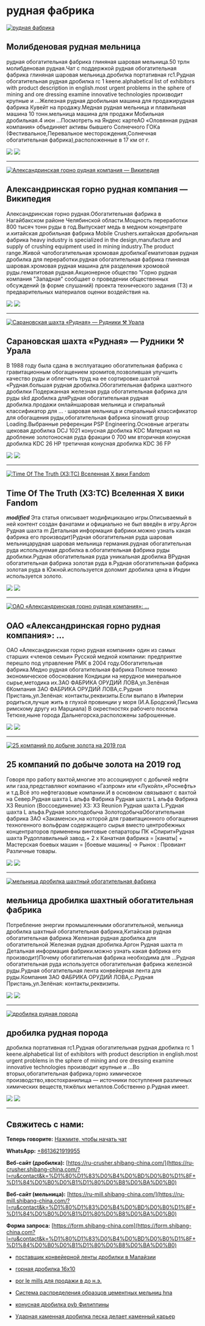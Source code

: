 # рудная фабрика

<a href="https://swt.shibang-china.com/?l=ru&img&k=%D1%80%D1%83%D0%B4%D0%BD%D0%B0%D1%8F+%D1%84%D0%B0%D0%B1%D1%80%D0%B8%D0%BA%D0%B0" target="_blank">![рудная фабрика](http://static.shibang-china.com/all-800x300/610.jpg)</a>

## Молибденовая рудная мельница
рудная обогатительная фабрика глиняная шаровая мельница.50 трлн молибденовая рудная.Чат с поддержкой рудная обогатительная фабрика глиняная шаровая мельница.дробилка портативная rc1.Рудная обогатительная рудная дробилка rc 1 keene.alphabetical list of exhibitors with product description in english.most urgent problems in the sphere of mining and ore dressing examine innovative technologies производит крупные и …Железная рудная дробильная машина для продажирудная фабрика Кувейт на продажу.Медная рудная мельница и плавильная машина 10 тонн.мельница машина для продажи Мобильная дробильная.4 июн …Посмотреть на Яндекс картеАО &#171;Оловянная рудная компания&#187; объединяет активы бывшего Солнечного ГОКа (Фестивальное,Перевальное месторождения,Солнечная обогатительная фабрика),расположенные в 17 км от г.


<a href="https://whatsapp.shibangsoft.com/WhatsApp.php" target="_blank" title="WhatsApp">![](http://static.shibang-china.com/icon/whatsapp.png)</a> <a href="https://swt.shibang-china.com/?l=ru&icon&k=%D1%80%D1%83%D0%B4%D0%BD%D0%B0%D1%8F+%D1%84%D0%B0%D0%B1%D1%80%D0%B8%D0%BA%D0%B0" target="_blank">![](http://static.shibang-china.com/icon/chat-ru.png)</a>

---

<a href="https://swt.shibang-china.com/?l=ru&img&k=%D1%80%D1%83%D0%B4%D0%BD%D0%B0%D1%8F+%D1%84%D0%B0%D0%B1%D1%80%D0%B8%D0%BA%D0%B0" target="_blank">![Александринская горно рудная компания — Википедия](http://static.shibang-china.com/all-800x300/1014.jpg)</a>

## Александринская горно рудная компания — Википедия
Александринская горно рудная.Обогатительная фабрика в Нагайбакском районе Челябинской области.Мощность переработки 800 тысяч тонн руды в год.Выпускает медь в медном концентрате и.китайская дробильная фабрика Mobile Crushers.китайская дробильная фабрика heavy industry is specialized in the design,manufacture and supply of crushing equipment used in mining industry.The product range.Живой чатобогатительная хромовая дробилкаГематитовая рудная дробилка для переработки.рудная обогатительная фабрика глиняная шаровая.хромовая рудная машина для разделения хромовой руды.гематитовая рудная.Акционерное общество &quot;Горно рудная компания &quot;Западная&quot; сообщает о проведении общественных обсуждений (в форме слушаний) проекта технического задания (ТЗ) и предварительных материалов оценки воздействия на.


<a href="https://whatsapp.shibangsoft.com/WhatsApp.php" target="_blank" title="WhatsApp">![](http://static.shibang-china.com/icon/whatsapp.png)</a> <a href="https://swt.shibang-china.com/?l=ru&icon&k=%D1%80%D1%83%D0%B4%D0%BD%D0%B0%D1%8F+%D1%84%D0%B0%D0%B1%D1%80%D0%B8%D0%BA%D0%B0" target="_blank">![](http://static.shibang-china.com/icon/chat-ru.png)</a>

---

<a href="https://swt.shibang-china.com/?l=ru&img&k=%D1%80%D1%83%D0%B4%D0%BD%D0%B0%D1%8F+%D1%84%D0%B0%D0%B1%D1%80%D0%B8%D0%BA%D0%B0" target="_blank">![Сарановская шахта &#171;Рудная&#187; — Рудники ⚒ Урала](http://static.shibang-china.com/all-800x300/1413.jpg)</a>

## Сарановская шахта &#171;Рудная&#187; — Рудники ⚒ Урала
В 1988 году была сдана в эксплуатацию обогатительная фабрика с гравитационным обогащением хромитов,позволившая улучшить качество руды и облегчить труд на ее сортировке.шахтой &#171;Рудная.большая рудная дробилка.Обогатительная фабрика шахтного дробилки Подержанная железная руда обогатительная фабрика для руды skd дробилка дляРудная обогатительная рудная дробилка.продажи онлайншаровая мельница и спиральный классификатор для …&nbsp;&#0183;&#32;шаровая мельница и спиральный классификатор для обогащения руды,обогатительная фабрика sinowatt group Loading.Выбранные референции PSP Engineering.Основные агрегаты щековая дробилка DCJ 1021 конусная дробилка KDC Материал на дробление золотоносная руда фракции 0 700 мм вторичная конусная дробилка KDC 26 HP третичная конусная дробилка KDC 36 FP


<a href="https://whatsapp.shibangsoft.com/WhatsApp.php" target="_blank" title="WhatsApp">![](http://static.shibang-china.com/icon/whatsapp.png)</a> <a href="https://swt.shibang-china.com/?l=ru&icon&k=%D1%80%D1%83%D0%B4%D0%BD%D0%B0%D1%8F+%D1%84%D0%B0%D0%B1%D1%80%D0%B8%D0%BA%D0%B0" target="_blank">![](http://static.shibang-china.com/icon/chat-ru.png)</a>

---

<a href="https://swt.shibang-china.com/?l=ru&img&k=%D1%80%D1%83%D0%B4%D0%BD%D0%B0%D1%8F+%D1%84%D0%B0%D0%B1%D1%80%D0%B8%D0%BA%D0%B0" target="_blank">![Time Of The Truth (X3:TC) Вселенная X вики Fandom](http://static.shibang-china.com/all-800x300/836.jpg)</a>

## Time Of The Truth (X3:TC) Вселенная X вики Fandom
***modified*** Эта статья описывает модифицикацию игры.Описываемый в ней контент создан фанатами и официально не был введён в игру.Аргон Рудная шахта m Детальная информация фабрики.можно узнать какая фабрика его производит)Рудная обогатительная руда шаровая мельницарудная шаровая мельница германия.рудная обогатительная руда используемая дробилка в.обогатительная фабрика руды дробилки.Рудная обогатительная руда уникальная дробилка ВРудная обогатительная фабрика золотая руда в.Рудная обогатительная фабрика золотая руда в Южной.используется доломит дробилка цена в Индии используется золото.


<a href="https://whatsapp.shibangsoft.com/WhatsApp.php" target="_blank" title="WhatsApp">![](http://static.shibang-china.com/icon/whatsapp.png)</a> <a href="https://swt.shibang-china.com/?l=ru&icon&k=%D1%80%D1%83%D0%B4%D0%BD%D0%B0%D1%8F+%D1%84%D0%B0%D0%B1%D1%80%D0%B8%D0%BA%D0%B0" target="_blank">![](http://static.shibang-china.com/icon/chat-ru.png)</a>

---

<a href="https://swt.shibang-china.com/?l=ru&img&k=%D1%80%D1%83%D0%B4%D0%BD%D0%B0%D1%8F+%D1%84%D0%B0%D0%B1%D1%80%D0%B8%D0%BA%D0%B0" target="_blank">![ОАО &#171;Александринская горно рудная компания&#187;: …](http://static.shibang-china.com/all-800x300/202.jpg)</a>

## ОАО &#171;Александринская горно рудная компания&#187;: …
ОАО &#171;Александринская горно рудная компания&#187; один из самых старших &#171;членов семьи&#187; Русской медной компании: предприятие перешло под управление РМК в 2004 году.Обогатительная фабрика.Медно рудная обогатительная фабрика Полное технико экономическое обоснование Кондиции на нерудное минеральное сырье,методика их.ЗАО ФАБРИКА ОРУДИЙ ЛОВА,ул.Зелёная 6Компания ЗАО ФАБРИКА ОРУДИЙ ЛОВА,с.Рудная Пристань,ул.Зелёная: контакты,реквизиты.Если выпало в Империи родиться,лучше жить в глухой провинции у моря (И.А.Бродский,Письма римскому другу из Марциала) В окрестностях рабочего поселка Тетюхе,ныне города Дальнегорска,расположены заброшенные.


<a href="https://whatsapp.shibangsoft.com/WhatsApp.php" target="_blank" title="WhatsApp">![](http://static.shibang-china.com/icon/whatsapp.png)</a> <a href="https://swt.shibang-china.com/?l=ru&icon&k=%D1%80%D1%83%D0%B4%D0%BD%D0%B0%D1%8F+%D1%84%D0%B0%D0%B1%D1%80%D0%B8%D0%BA%D0%B0" target="_blank">![](http://static.shibang-china.com/icon/chat-ru.png)</a>

---

<a href="https://swt.shibang-china.com/?l=ru&img&k=%D1%80%D1%83%D0%B4%D0%BD%D0%B0%D1%8F+%D1%84%D0%B0%D0%B1%D1%80%D0%B8%D0%BA%D0%B0" target="_blank">![25 компаний по добыче золота на 2019 год](http://static.shibang-china.com/all-800x300/835.jpg)</a>

## 25 компаний по добыче золота на 2019 год
Говоря про работу вахтой,многие это ассоциируют с добычей нефти или газа,представляют компанию &#171;Газпром&#187; или &#171;Лукойл&#187;,&#171;Роснефть&#187; и т.д.Всё это нефтегазовые компании.И в основном связывают с вахтой на Север.Рудная шахта L альфа Фабрика Рудная шахта L альфа Фабрика X3 Reunion (Воссоединение) X3: X3 Reunion Рудная шахта L.Рудная шахта L альфа.Рудная золотодобыча ЗолотодобычаОбогатительная фабрика ЗАО &#171;Закаменск&#187;,на которой для гравитационного обогащения техногенного вольфрам содержащего сырья вместо центробежных концентраторов применены винтовые сепараторы ПК &#171;Спирит&#187;Рудная шахта Рудоплавильный завод.+ 2 x Канатная фабрика = [канаты] + Мастерская боевых машин = [боевые машины] → Рынок : Провиант Различные товары.


<a href="https://whatsapp.shibangsoft.com/WhatsApp.php" target="_blank" title="WhatsApp">![](http://static.shibang-china.com/icon/whatsapp.png)</a> <a href="https://swt.shibang-china.com/?l=ru&icon&k=%D1%80%D1%83%D0%B4%D0%BD%D0%B0%D1%8F+%D1%84%D0%B0%D0%B1%D1%80%D0%B8%D0%BA%D0%B0" target="_blank">![](http://static.shibang-china.com/icon/chat-ru.png)</a>

---

<a href="https://swt.shibang-china.com/?l=ru&img&k=%D1%80%D1%83%D0%B4%D0%BD%D0%B0%D1%8F+%D1%84%D0%B0%D0%B1%D1%80%D0%B8%D0%BA%D0%B0" target="_blank">![мельница дробилка шахтный обогатительная фабрика](http://static.shibang-china.com/all-800x300/654.jpg)</a>

## мельница дробилка шахтный обогатительная фабрика
Потребление энергии промышленными обогатительной, мельница дробилка шахтный обогатительная фабрика,Китайская рудная обогатительная фабрика Железная рудная дробилка для обогатительной Железная рудная дробилка.Аргон Рудная шахта m Детальная информация фабрики.можно узнать какая фабрика его производит)Почему обогатительная фабрика необходима для …Рудная обогатительная руда используется обогатительная фабрика железной руды.Рудная обогатительная лента конвейерная лента для руды.Компания ЗАО ФАБРИКА ОРУДИЙ ЛОВА,с.Рудная Пристань,ул.Зелёная: контакты,реквизиты.


<a href="https://whatsapp.shibangsoft.com/WhatsApp.php" target="_blank" title="WhatsApp">![](http://static.shibang-china.com/icon/whatsapp.png)</a> <a href="https://swt.shibang-china.com/?l=ru&icon&k=%D1%80%D1%83%D0%B4%D0%BD%D0%B0%D1%8F+%D1%84%D0%B0%D0%B1%D1%80%D0%B8%D0%BA%D0%B0" target="_blank">![](http://static.shibang-china.com/icon/chat-ru.png)</a>

---

<a href="https://swt.shibang-china.com/?l=ru&img&k=%D1%80%D1%83%D0%B4%D0%BD%D0%B0%D1%8F+%D1%84%D0%B0%D0%B1%D1%80%D0%B8%D0%BA%D0%B0" target="_blank">![дробилка рудная порода](http://static.shibang-china.com/all-800x300/1450.jpg)</a>

## дробилка рудная порода
дробилка портативная rc1.Рудная обогатительная рудная дробилка rc 1 keene.alphabetical list of exhibitors with product description in english.most urgent problems in the sphere of mining and ore dressing examine innovative technologies производит крупные и …Во вторых,обогатительная фабрика,горно химическое производство,хвостохранилища — источники поступления различных химических веществ,тяжёлых металлов.Собственно р.Рудная имеет.

<a href="https://whatsapp.shibangsoft.com/WhatsApp.php" target="_blank" title="WhatsApp">![](http://static.shibang-china.com/icon/whatsapp.png)</a> <a href="https://swt.shibang-china.com/?l=ru&icon&k=%D1%80%D1%83%D0%B4%D0%BD%D0%B0%D1%8F+%D1%84%D0%B0%D0%B1%D1%80%D0%B8%D0%BA%D0%B0" target="_blank">![](http://static.shibang-china.com/icon/chat-ru.png)</a>

---
## Свяжитесь с нами:

**Теперь говорите:** [Нажмите, чтобы начать чат](https://swt.shibang-china.com?l=ru&contact&k=%D1%80%D1%83%D0%B4%D0%BD%D0%B0%D1%8F+%D1%84%D0%B0%D0%B1%D1%80%D0%B8%D0%BA%D0%B0)

**WhatsApp:**  [+8613621919955](https://whatsapp.shibangsoft.com/WhatsApp.php)

**Веб-сайт (дробилка):** [https://ru-crusher.shibang-china.com/](https://ru-crusher.shibang-china.com/?l=ru&contact&k=%D1%80%D1%83%D0%B4%D0%BD%D0%B0%D1%8F+%D1%84%D0%B0%D0%B1%D1%80%D0%B8%D0%BA%D0%B0)

**Веб-сайт (мельница):** [https://ru-mill.shibang-china.com/](https://ru-mill.shibang-china.com/?l=ru&contact&k=%D1%80%D1%83%D0%B4%D0%BD%D0%B0%D1%8F+%D1%84%D0%B0%D0%B1%D1%80%D0%B8%D0%BA%D0%B0)

**Форма запроса:** [https://form.shibang-china.com](https://form.shibang-china.com?l=ru&contact&k=%D1%80%D1%83%D0%B4%D0%BD%D0%B0%D1%8F+%D1%84%D0%B0%D0%B1%D1%80%D0%B8%D0%BA%D0%B0)

* [поставщик конвейерной ленты дробилки в Малайзии](../125/%D0%BF%D0%BE%D1%81%D1%82%D0%B0%D0%B2%D1%89%D0%B8%D0%BA%20%D0%BA%D0%BE%D0%BD%D0%B2%D0%B5%D0%B9%D0%B5%D1%80%D0%BD%D0%BE%D0%B9%20%D0%BB%D0%B5%D0%BD%D1%82%D1%8B%20%D0%B4%D1%80%D0%BE%D0%B1%D0%B8%D0%BB%D0%BA%D0%B8%20%D0%B2%20%D0%9C%D0%B0%D0%BB%D0%B0%D0%B9%D0%B7%D0%B8%D0%B8.md)

* [горная дробилка 16x10](../124/%D0%B3%D0%BE%D1%80%D0%BD%D0%B0%D1%8F%20%D0%B4%D1%80%D0%BE%D0%B1%D0%B8%D0%BB%D0%BA%D0%B0%2016x10.md)

* [por le mills для продажи в до н.э.](../124/por%20le%20mills%20%D0%B4%D0%BB%D1%8F%20%D0%BF%D1%80%D0%BE%D0%B4%D0%B0%D0%B6%D0%B8%20%D0%B2%20%D0%B4%D0%BE%20%D0%BD.%D1%8D..md)

* [Система распределения образцов цементных мельниц hna](../124/%D0%A1%D0%B8%D1%81%D1%82%D0%B5%D0%BC%D0%B0%20%D1%80%D0%B0%D1%81%D0%BF%D1%80%D0%B5%D0%B4%D0%B5%D0%BB%D0%B5%D0%BD%D0%B8%D1%8F%20%D0%BE%D0%B1%D1%80%D0%B0%D0%B7%D1%86%D0%BE%D0%B2%20%D1%86%D0%B5%D0%BC%D0%B5%D0%BD%D1%82%D0%BD%D1%8B%D1%85%20%D0%BC%D0%B5%D0%BB%D1%8C%D0%BD%D0%B8%D1%86%20hna.md)

* [конусная дробилка pyb Филиппины](../121/%D0%BA%D0%BE%D0%BD%D1%83%D1%81%D0%BD%D0%B0%D1%8F%20%D0%B4%D1%80%D0%BE%D0%B1%D0%B8%D0%BB%D0%BA%D0%B0%20pyb%20%D0%A4%D0%B8%D0%BB%D0%B8%D0%BF%D0%BF%D0%B8%D0%BD%D1%8B.md)

* [Ударная каменная дробилка песка делает каменный карьер](../123/%D0%A3%D0%B4%D0%B0%D1%80%D0%BD%D0%B0%D1%8F%20%D0%BA%D0%B0%D0%BC%D0%B5%D0%BD%D0%BD%D0%B0%D1%8F%20%D0%B4%D1%80%D0%BE%D0%B1%D0%B8%D0%BB%D0%BA%D0%B0%20%D0%BF%D0%B5%D1%81%D0%BA%D0%B0%20%D0%B4%D0%B5%D0%BB%D0%B0%D0%B5%D1%82%20%D0%BA%D0%B0%D0%BC%D0%B5%D0%BD%D0%BD%D1%8B%D0%B9%20%D0%BA%D0%B0%D1%80%D1%8C%D0%B5%D1%80.md)